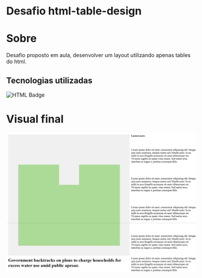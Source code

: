 # Desafio html-table-design

# Sobre
   Desafio proposto em aula, desenvolver um layout utilizando apenas tables do html.
  
## Tecnologias utilizadas 
  ![HTML Badge](https://img.shields.io/badge/HTML-239120?style=for-the-badge&logo=html5&logoColor=white)

# Visual final
  <img src="Captura%20de%20tela_16-3-2025_1867_localhost.jpeg" alt="Screenshot da versão final do projeto.">
